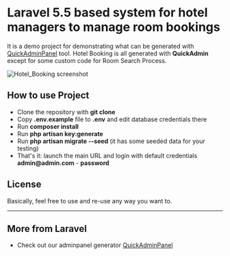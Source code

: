 # Laravel 5.5 based system for hotel managers to manage room bookings    

It is a demo project for demonstrating what can be generated with [QuickAdminPanel](https://quickadminpanel.com) tool.
Hotel Booking is all generated with __QuickAdmin__ except for some custom code for Room Search Process.

![Hotel_Booking screenshot](https://laraveldaily.com/wp-content/uploads/2018/11/hotel-booking-demo.png)

## How to use Project

- Clone the repository with __git clone__
- Copy __.env.example__ file to __.env__ and edit database credentials there
- Run __composer install__
- Run __php artisan key:generate__
- Run __php artisan migrate --seed__ (it has some seeded data for your testing)
- That's it: launch the main URL and login with default credentials __admin@admin.com__ - __password__

## License

Basically, feel free to use and re-use any way you want to.

---

## More from Laravel

- Check out our adminpanel generator [QuickAdminPanel](https://quickadminpanel.com)

